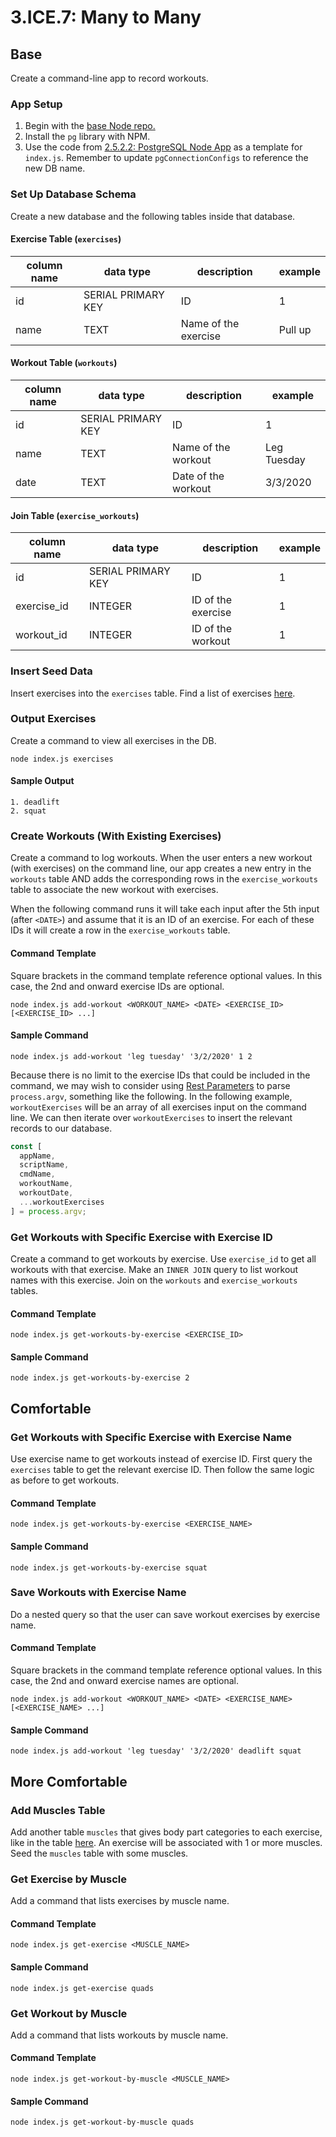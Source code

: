 # 3.ICE.7: Many to Many

## Base

Create a command-line app to record workouts.

### App Setup

1. Begin with the [base Node repo.](https://github.com/rocketacademy/base-node-bootcamp)
2. Install the `pg` library with NPM.
3. Use the code from [2.5.2.2: PostgreSQL Node App](../3.4-sql-applications/2.5.2.2-postgresql-node-app.md#select) as a template for `index.js`. Remember to update `pgConnectionConfigs` to reference the new DB name.

### Set Up Database Schema

Create a new database and the following tables inside that database.

#### Exercise Table (`exercises`)

| column name | data type          | description          | example |
| ----------- | ------------------ | -------------------- | ------- |
| id          | SERIAL PRIMARY KEY | ID                   | 1       |
| name        | TEXT               | Name of the exercise | Pull up |

#### Workout Table (`workouts`)

| column name | data type          | description         | example     |
| ----------- | ------------------ | ------------------- | ----------- |
| id          | SERIAL PRIMARY KEY | ID                  | 1           |
| name        | TEXT               | Name of the workout | Leg Tuesday |
| date        | TEXT               | Date of the workout | 3/3/2020    |

#### Join Table (`exercise_workouts`)

| column name | data type          | description        | example |
| ----------- | ------------------ | ------------------ | ------- |
| id          | SERIAL PRIMARY KEY | ID                 | 1       |
| exercise_id | INTEGER            | ID of the exercise | 1       |
| workout_id  | INTEGER            | ID of the workout  | 1       |

### Insert Seed Data

Insert exercises into the `exercises` table. Find a list of exercises [here](https://en.wikipedia.org/wiki/List_of_weight_training_exercises).

### Output Exercises

Create a command to view all exercises in the DB.

```
node index.js exercises
```

#### Sample Output

```
1. deadlift
2. squat
```

### Create Workouts (With Existing Exercises)

Create a command to log workouts. When the user enters a new workout (with exercises) on the command line, our app creates a new entry in the `workouts` table AND adds the corresponding rows in the `exercise_workouts` table to associate the new workout with exercises.

When the following command runs it will take each input after the 5th input (after `<DATE>`) and assume that it is an ID of an exercise. For each of these IDs it will create a row in the `exercise_workouts` table.

#### Command Template

Square brackets in the command template reference optional values. In this case, the 2nd and onward exercise IDs are optional.

```
node index.js add-workout <WORKOUT_NAME> <DATE> <EXERCISE_ID> [<EXERCISE_ID> ...]
```

#### Sample Command

```
node index.js add-workout 'leg tuesday' '3/2/2020' 1 2
```

Because there is no limit to the exercise IDs that could be included in the command, we may wish to consider using [Rest Parameters](../../0-language-and-tooling/0.2-es6/0.2.3-es6-destructuring-spread-operators.md#rest-parameters) to parse `process.argv`, something like the following. In the following example, `workoutExercises` will be an array of all exercises input on the command line. We can then iterate over `workoutExercises` to insert the relevant records to our database.

```javascript
const [
  appName,
  scriptName,
  cmdName,
  workoutName,
  workoutDate,
  ...workoutExercises
] = process.argv;
```

### Get Workouts with Specific Exercise with Exercise ID

Create a command to get workouts by exercise. Use `exercise_id` to get all workouts with that exercise. Make an `INNER JOIN` query to list workout names with this exercise. Join on the `workouts` and `exercise_workouts` tables.

#### Command Template

```
node index.js get-workouts-by-exercise <EXERCISE_ID>
```

#### Sample Command

```
node index.js get-workouts-by-exercise 2
```

## Comfortable

### Get Workouts with Specific Exercise with Exercise Name

Use exercise name to get workouts instead of exercise ID. First query the `exercises` table to get the relevant exercise ID. Then follow the same logic as before to get workouts.

#### Command Template

```
node index.js get-workouts-by-exercise <EXERCISE_NAME>
```

#### Sample Command

```
node index.js get-workouts-by-exercise squat
```

### Save Workouts with Exercise Name

Do a nested query so that the user can save workout exercises by exercise name.

#### Command Template

Square brackets in the command template reference optional values. In this case, the 2nd and onward exercise names are optional.

```
node index.js add-workout <WORKOUT_NAME> <DATE> <EXERCISE_NAME> [<EXERCISE_NAME> ...]
```

#### Sample Command

```
node index.js add-workout 'leg tuesday' '3/2/2020' deadlift squat
```

## More Comfortable

### Add Muscles Table

Add another table `muscles` that gives body part categories to each exercise, like in the table [here](https://en.wikipedia.org/wiki/List_of_weight_training_exercises#Overview). An exercise will be associated with 1 or more muscles. Seed the `muscles` table with some muscles.

### Get Exercise by Muscle

Add a command that lists exercises by muscle name.

#### Command Template

```
node index.js get-exercise <MUSCLE_NAME>
```

#### Sample Command

```
node index.js get-exercise quads
```

### Get Workout by Muscle

Add a command that lists workouts by muscle name.

#### Command Template

```
node index.js get-workout-by-muscle <MUSCLE_NAME>
```

#### Sample Command

```
node index.js get-workout-by-muscle quads
```
